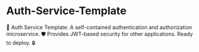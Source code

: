 # Auth-Service-Template
🔑 Auth Service Template: A self-contained authentication and authorization microservice. 🛡️ Provides JWT-based security for other applications. Ready to deploy. 🔒
